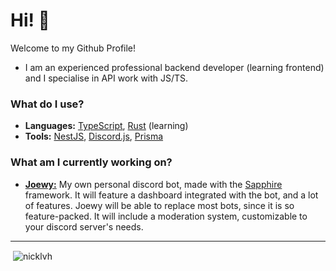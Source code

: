 # Hi! 👋

Welcome to my Github Profile!

- I am an experienced professional backend developer (learning frontend) and I specialise in API work with JS/TS.

### What do I use?
  - **Languages:** [TypeScript](https://typescriptlang.org), [Rust](https://www.rust-lang.org/) (learning)
  - **Tools:** [NestJS](https://nestjs.com), [Discord.js](https://discord.js.org/), [Prisma](https://www.prisma.io/)

### What am I currently working on?
  - [**Joewy:**](https://github.com/nicklvh/joewy) My own personal discord bot, made with the [Sapphire](https://www.sapphirejs.dev/) framework. It will feature a dashboard integrated with the bot, and a lot of features. Joewy will be able to replace most bots, since it is so feature-packed. It will include a moderation system, customizable to your discord server's needs. 

---

<p>&nbsp;<img align="center" src="https://github-readme-stats.vercel.app/api?username=nicklvh&show_icons=true&theme=tokyonight&locale=en" alt="nicklvh" /></p>
